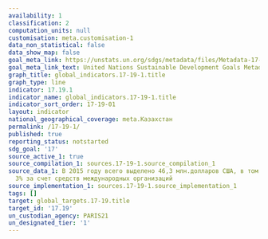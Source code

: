 ```yaml
---
availability: 1
classification: 2
computation_units: null
customisation: meta.customisation-1
data_non_statistical: false
data_show_map: false
goal_meta_link: https://unstats.un.org/sdgs/metadata/files/Metadata-17-19-01.pdf
goal_meta_link_text: United Nations Sustainable Development Goals Metadata (pdf 468kB)
graph_title: global_indicators.17-19-1.title
graph_type: line
indicator: 17.19.1
indicator_name: global_indicators.17-19-1.title
indicator_sort_order: 17-19-01
layout: indicator
national_geographical_coverage: meta.Казахстан
permalink: /17-19-1/
published: true
reporting_status: notstarted
sdg_goal: '17'
source_active_1: true
source_compilation_1: sources.17-19-1.source_compilation_1
source_data_1: В 2015 году всего выделено 46,3 млн.долларов США, в том числе менее
  3% за счет средств международных организаций
source_implementation_1: sources.17-19-1.source_implementation_1
tags: []
target: global_targets.17-19.title
target_id: '17.19'
un_custodian_agency: PARIS21
un_designated_tier: '1'
---
```

